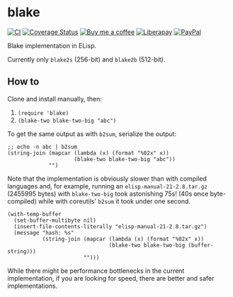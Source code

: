 # blake
[![CI][ci-badge]][ci-workflow]
[![Coverage Status][cover-badge]][cover-link]
[![Buy me a coffee][bmc-badge]][bmc-link]
[![Liberapay][lp-badge]][lp-link]
[![PayPal][ppl-badge]][ppl-link]

Blake implementation in ELisp.

Currently only `blake2s` (256-bit) and `blake2b` (512-bit).

## How to

Clone and install manually, then:

1. `(require 'blake)`
2. `(blake-two blake-two-big "abc")`

To get the same output as with `b2sum`, serialize the output:

```emacs-lisp
;; echo -n abc | b2sum
(string-join (mapcar (lambda (x) (format "%02x" x))
                     (blake-two blake-two-big "abc"))
             "")
```

Note that the implementation is obviously slower than with compiled languages
and, for example, running an `elisp-manual-21-2.8.tar.gz` (2455995 bytes) with
`blake-two-big` took astonishing 75s! (40s once byte-compiled) while with
coreutils' `b2sum` it took under one second.

```emacs-lisp
(with-temp-buffer
  (set-buffer-multibyte nil)
  (insert-file-contents-literally "elisp-manual-21-2.8.tar.gz")
  (message "hash: %s"
           (string-join (mapcar (lambda (x) (format "%02x" x))
                                (blake-two blake-two-big (buffer-string)))
                        "")))
```

While there might be performance bottlenecks in the current implementation, if
you are looking for speed, there are better and safer implementations.

[bmc-badge]: https://img.shields.io/badge/-buy_me_a%C2%A0coffee-gray?logo=buy-me-a-coffee
[bmc-link]: https://www.buymeacoffee.com/peterbadida
[ppl-badge]: https://img.shields.io/badge/-paypal-grey?logo=paypal
[ppl-link]: https://paypal.me/peterbadida
[lp-badge]: https://img.shields.io/badge/-liberapay-grey?logo=liberapay
[lp-link]: https://liberapay.com/keyweeusr
[ci-badge]: https://github.com/KeyWeeUsr/blake/actions/workflows/test.yml/badge.svg
[ci-workflow]: https://github.com/KeyWeeUsr/blake/actions/workflows/test.yml
[cover-badge]: https://coveralls.io/repos/github/KeyWeeUsr/blake/badge.svg?branch=master
[cover-link]: https://coveralls.io/github/KeyWeeUsr/blake?branch=master

